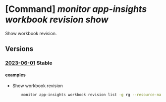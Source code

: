 # [Command] _monitor app-insights workbook revision show_

Show workbook revision.

## Versions

### [2023-06-01](/Resources/mgmt-plane/L3N1YnNjcmlwdGlvbnMve30vcmVzb3VyY2Vncm91cHMve30vcHJvdmlkZXJzL21pY3Jvc29mdC5pbnNpZ2h0cy93b3JrYm9va3Mve30vcmV2aXNpb25zL3t9/2023-06-01.xml) **Stable**

<!-- mgmt-plane /subscriptions/{}/resourcegroups/{}/providers/microsoft.insights/workbooks/{}/revisions/{} 2023-06-01 -->

#### examples

- Show workbook revision
    ```bash
        monitor app-insights workbook revision list -g rg --resource-name name --revision-id id
    ```
